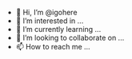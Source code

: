 - 👋 Hi, I’m @igohere
- 👀 I’m interested in ...
- 🌱 I’m currently learning ...
- 💞️ I’m looking to collaborate on ...
- 📫 How to reach me ...

<!---
igohere/igohere is a ✨ special ✨ repository because its `README.md` (this file) appears on your GitHub profile.
You can click the Preview link to take a look at your changes.
--->
